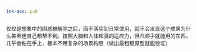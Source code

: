 ```yaml
---
ink-acc: pub
---
```


仅仅是想象中的困惑被解除之后，而不落实到日常使用，就不会发现这个成果为什么甚至连自己都帮不到。按照大脑和人体超强的适应力，但凡顺手就能用的东西，几乎会粘在手上，根本不用复杂的场景构思（做出最粗糙原型就能验证）